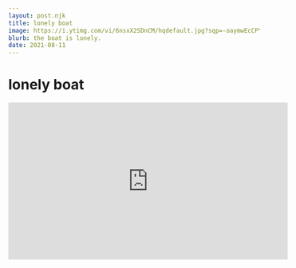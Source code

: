 ```yaml
---
layout: post.njk
title: lonely boat
image: https://i.ytimg.com/vi/6nsxX2SDnCM/hqdefault.jpg?sqp=-oaymwEcCPYBEIoBSFXyq4qpAw4IARUAAIhCGAFwAcABBg==&rs=AOn4CLDELRzDywUhculKro-Rn16IJZsVcw
blurb: the boat is lonely.
date: 2021-08-11
---
```

# lonely boat 

<iframe width="560" height="315" src="https://www.youtube.com/embed/6nsxX2SDnCM" title="YouTube video player" frameborder="0" allow="accelerometer; autoplay; clipboard-write; encrypted-media; gyroscope; picture-in-picture" allowfullscreen></iframe>